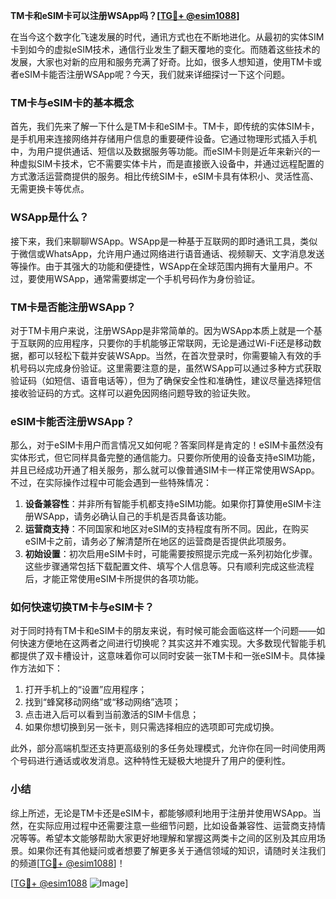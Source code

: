 **TM卡和eSIM卡可以注册WSApp吗？[[TG💪+ @esim1088](https://t.me/s/esim1088)]**

在当今这个数字化飞速发展的时代，通讯方式也在不断地进化。从最初的实体SIM卡到如今的虚拟eSIM技术，通信行业发生了翻天覆地的变化。而随着这些技术的发展，大家也对新的应用和服务充满了好奇。比如，很多人想知道，使用TM卡或者eSIM卡能否注册WSApp呢？今天，我们就来详细探讨一下这个问题。

### TM卡与eSIM卡的基本概念

首先，我们先来了解一下什么是TM卡和eSIM卡。TM卡，即传统的实体SIM卡，是手机用来连接网络并存储用户信息的重要硬件设备。它通过物理形式插入手机中，为用户提供通话、短信以及数据服务等功能。而eSIM卡则是近年来新兴的一种虚拟SIM卡技术，它不需要实体卡片，而是直接嵌入设备中，并通过远程配置的方式激活运营商提供的服务。相比传统SIM卡，eSIM卡具有体积小、灵活性高、无需更换卡等优点。

### WSApp是什么？

接下来，我们来聊聊WSApp。WSApp是一种基于互联网的即时通讯工具，类似于微信或WhatsApp，允许用户通过网络进行语音通话、视频聊天、文字消息发送等操作。由于其强大的功能和便捷性，WSApp在全球范围内拥有大量用户。不过，要使用WSApp，通常需要绑定一个手机号码作为身份验证。

### TM卡是否能注册WSApp？

对于TM卡用户来说，注册WSApp是非常简单的。因为WSApp本质上就是一个基于互联网的应用程序，只要你的手机能够正常联网，无论是通过Wi-Fi还是移动数据，都可以轻松下载并安装WSApp。当然，在首次登录时，你需要输入有效的手机号码以完成身份验证。这里需要注意的是，虽然WSApp可以通过多种方式获取验证码（如短信、语音电话等），但为了确保安全性和准确性，建议尽量选择短信接收验证码的方式。这样可以避免因网络问题导致的验证失败。

### eSIM卡能否注册WSApp？

那么，对于eSIM卡用户而言情况又如何呢？答案同样是肯定的！eSIM卡虽然没有实体形式，但它同样具备完整的通信能力。只要你所使用的设备支持eSIM功能，并且已经成功开通了相关服务，那么就可以像普通SIM卡一样正常使用WSApp。不过，在实际操作过程中可能会遇到一些特殊情况：

1. **设备兼容性**：并非所有智能手机都支持eSIM功能。如果你打算使用eSIM卡注册WSApp，请务必确认自己的手机是否具备该功能。
2. **运营商支持**：不同国家和地区对eSIM的支持程度有所不同。因此，在购买eSIM卡之前，请务必了解清楚所在地区的运营商是否提供此项服务。
3. **初始设置**：初次启用eSIM卡时，可能需要按照提示完成一系列初始化步骤。这些步骤通常包括下载配置文件、填写个人信息等。只有顺利完成这些流程后，才能正常使用eSIM卡所提供的各项功能。

### 如何快速切换TM卡与eSIM卡？

对于同时持有TM卡和eSIM卡的朋友来说，有时候可能会面临这样一个问题——如何快速方便地在这两者之间进行切换呢？其实这并不难实现。大多数现代智能手机都提供了双卡槽设计，这意味着你可以同时安装一张TM卡和一张eSIM卡。具体操作方法如下：

1. 打开手机上的“设置”应用程序；
2. 找到“蜂窝移动网络”或“移动网络”选项；
3. 点击进入后可以看到当前激活的SIM卡信息；
4. 如果你想切换到另一张卡，则只需选择相应的选项即可完成切换。

此外，部分高端机型还支持更高级别的多任务处理模式，允许你在同一时间使用两个号码进行通话或收发消息。这种特性无疑极大地提升了用户的便利性。

### 小结

综上所述，无论是TM卡还是eSIM卡，都能够顺利地用于注册并使用WSApp。当然，在实际应用过程中还需要注意一些细节问题，比如设备兼容性、运营商支持情况等等。希望本文能够帮助大家更好地理解和掌握这两类卡之间的区别及其应用场景。如果你还有其他疑问或者想要了解更多关于通信领域的知识，请随时关注我们的频道[[TG💪+ @esim1088](https://t.me/s/esim1088)]！

[[TG💪+ @esim1088](https://t.me/s/esim1088) ![Image](https://i.postimg.cc/4NQfJmqS/Snipaste-2025-05-13-00-14-12.png)]